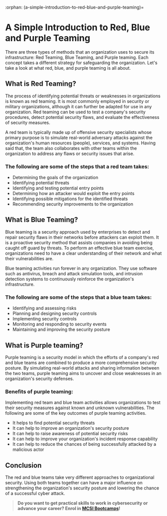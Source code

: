 :orphan:
(a-simple-introduction-to-red-blue-and-purple-teaming)=
# A Simple Introduction to Red, Blue and Purple Teaming

There are three types of methods that an organization uses to secure its infrastructure: Red Teaming, Blue Teaming, and Purple teaming. Each concept takes a different strategy for safeguarding the organization. Let's take a look at what red, blue, and purple teaming is all about.

## What is Red Teaming?

The process of identifying potential threats or weaknesses in organizations is known as red teaming. It is most commonly employed in security or military organizations, although it can further be adapted for use in any organization. Red teaming can be used to test a company's security procedures, detect potential security flaws, and evaluate the effectiveness of security measures.

A red team is typically made up of offensive security specialists whose primary purpose is to simulate real-world adversary attacks against the organization's human resources (people), services, and systems. Having said that, the team also collaborates with other teams within the organization to address any flaws or security issues that arise.

### The following are some of the steps that a red team takes:

- Determining the goals of the organization
- Identifying potential threats
- Identifying and testing potential entry points
- Determining how an attacker would exploit the entry points
- Identifying possible mitigations for the identified threats
- Recommending security improvements to the organization

## What is Blue Teaming?

Blue teaming is a security approach used by enterprises to detect and repair security flaws in their networks before attackers can exploit them. It is a proactive security method that assists companies in avoiding being caught off guard by threats. To perform an effective blue team exercise, organizations need to have a clear understanding of their network and what their vulnerabilities are.

Blue teaming activities run forever in any organization. They use software such as antivirus, breach and attack simulation tools, and intrusion detection systems to continuously reinforce the organization's infrastructure.

### The following are some of the steps that a blue team takes:

- Identifying and assessing risks
- Planning and designing security controls
- Implementing security controls
- Monitoring and responding to security events
- Maintaining and improving the security posture

## What is Purple teaming?

Purple teaming is a security model in which the efforts of a company's red and blue teams are combined to produce a more comprehensive security posture. By simulating real-world attacks and sharing information between the two teams, purple teaming aims to uncover and close weaknesses in an organization's security defenses.

### Benefits of purple teaming:

Implementing red team and blue team activities allows organizations to test their security measures against known and unknown vulnerabilities. The following are some of the key outcomes of purple teaming activities.

- It helps to find potential security threats
- It can help to improve an organization's security posture
- It can help to raise awareness of potential security risks
- It can help to improve your organization's incident response capability
- It can help to reduce the chances of being successfully attacked by a malicious actor

## Conclusion

The red and blue teams take very different approaches to organizational security. Using both teams together can have a major influence on strengthening the organization's security posture and lowering the chance of a successful cyber attack.

> **Do you want to get practical skills to work in cybersecurity or advance your career? Enrol in [MCSI Bootcamps](https://www.mosse-institute.com/bootcamps.html)!**